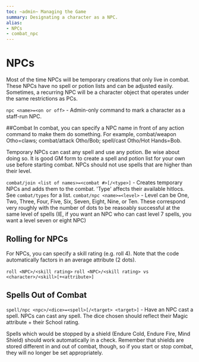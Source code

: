 ```yaml
---
toc: ~admin~ Managing the Game
summary: Designating a character as a NPC.
alias:
- NPCs
- combat_npc
---
```

# NPCs
Most of the time NPCs will be temporary creations that only live in combat. These NPCs have no spell or potion lists and can be adjusted easily. Sometimes, a recurring NPC will be a character object that operates under the same restrictions as PCs.

`npc <name>=<on or off>` - Admin-only command to mark a character as a staff-run NPC.

##Combat
In combat, you can specify a NPC name in front of any action command to make them do something.  For example, combat/weapon Otho=claws; combat/attack Otho/Bob; spell/cast Otho/Hot Hands=Bob.

Temporary NPCs can cast any spell and use any potion. Be wise about doing so. It is good GM form to create a spell and potion list for your own use before starting combat. NPCs should not use spells that are higher than their level.

`combat/join <list of names>=<combat #>[/<type>]` - Creates temporary NPCs and adds them to the combat. 'Type' affects their available hitlocs. See `combat/types` for a list.
`combat/npc <name>=<level>` - Level can be One, Two, Three, Four, Five, Six, Seven, Eight, Nine, or Ten. These correspond very roughly with the number of dots to be reasoably successful at the same level of spells (IE, if you want an NPC who can cast level 7 spells, you want a level seven or eight NPC)

## Rolling for NPCs

For NPCs, you can specify a skill rating (e.g. roll 4).  Note that the code automatically factors in an average attribute (2 dots).

`roll <NPC>/<skill rating>`
`roll <NPC>/<skill rating> vs <character>/<skill>[+<attribute>]`


## Spells Out of Combat

`spell/npc <npc>/<dice>=<spell>[/<target> <target>]` - Have an NPC cast a spell. NPCs can cast any spell. The dice chosen should reflect their Magic attribute + their School rating.

Spells which would be stopped by a shield (Endure Cold, Endure Fire, Mind Shield) should work automatically in a check. Remember that shields are stored different in and out of combat, though, so if you start or stop combat, they will no longer be set appropriately.
